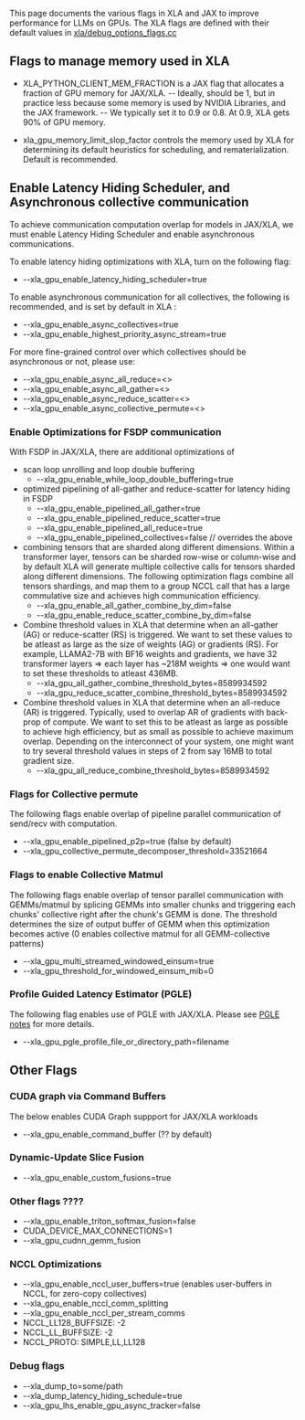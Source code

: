 This page documents the various flags in XLA and JAX to improve performance for LLMs on GPUs. The XLA flags are defined with their default values in [xla/debug_options_flags.cc](https://github.com/openxla/xla/blob/main/xla/debug_options_flags.cc)


## Flags to manage memory used in XLA

- XLA_PYTHON_CLIENT_MEM_FRACTION is a JAX flag that allocates a fraction of GPU memory for JAX/XLA.
--  Ideally, should be 1, but in practice less because some memory is used by NVIDIA Libraries, and the JAX framework.
--  We typically set it to 0.9 or 0.8. At 0.9, XLA gets 90% of GPU memory.

- xla_gpu_memory_limit_slop_factor controls the memory used by XLA for determining its default heuristics for scheduling, and rematerialization. Default is recommended.


## Enable Latency Hiding Scheduler, and Asynchronous collective communication

To achieve communication computation overlap for models in JAX/XLA, we must enable Latency Hiding Scheduler and enable asynchronous communications. 

To enable latency hiding optimizations with XLA, turn on the following flag: 

- --xla_gpu_enable_latency_hiding_scheduler=true 

To enable asynchronous communication for all collectives, the following is recommended, and is set by default in XLA :

- --xla_gpu_enable_async_collectives=true
- --xla_gpu_enable_highest_priority_async_stream=true

For more fine-grained control over which collectives should be asynchronous or not, please use: 

- --xla_gpu_enable_async_all_reduce=<>
- --xla_gpu_enable_async_all_gather=<>
- --xla_gpu_enable_async_reduce_scatter=<> 
- --xla_gpu_enable_async_collective_permute=<>


### Enable Optimizations for FSDP communication 

With FSDP in JAX/XLA, there are additional optimizations of 

- scan loop unrolling and loop double buffering 
    - --xla_gpu_enable_while_loop_double_buffering=true
- optimized pipelining of all-gather and reduce-scatter for latency hiding in FSDP
    - --xla_gpu_enable_pipelined_all_gather=true
    - --xla_gpu_enable_pipelined_reduce_scatter=true
    - --xla_gpu_enable_pipelined_all_reduce=true 
    - --xla_gpu_enable_pipelined_collectives=false // overrides the above
- combining tensors that are sharded along different dimensions. Within a transformer layer, tensors can be sharded row-wise or column-wise and by default XLA will generate multiple collective calls for tensors sharded along different dimensions. The following optimization flags combine all tensors shardings, and map them to a group NCCL call that has a large commulative size and achieves high communication efficiency. 
    - --xla_gpu_enable_all_gather_combine_by_dim=false
    - --xla_gpu_enable_reduce_scatter_combine_by_dim=false
- Combine threshold values in XLA that determine when an all-gather (AG) or reduce-scatter (RS) is triggered. We want to set these values to be atleast as large as the size of weights (AG) or gradients (RS). For example, LLAMA2-7B with BF16 weights and gradients, we have 32 transformer layers => each layer has ~218M weights => one would want to set these thresholds to atleast 436MB. 
    - --xla_gpu_all_gather_combine_threshold_bytes=8589934592
    - --xla_gpu_reduce_scatter_combine_threshold_bytes=8589934592
- Combine threshold values in XLA that determine when an all-reduce (AR) is triggered. Typically, used to overlap AR of gradients with back-prop of compute. We want to set this to be atleast as large as possible to achieve high efficiency, but as small as possible to achieve maximum overlap. Depending on the interconnect of your system, one might want to try several threshold values in steps of 2 from say 16MB to total gradient size.
    - --xla_gpu_all_reduce_combine_threshold_bytes=8589934592


### Flags for Collective permute 

The following flags enable overlap of pipeline parallel communication of send/recv with computation. 
- --xla_gpu_enable_pipelined_p2p=true  (false by default)
- --xla_gpu_collective_permute_decomposer_threshold=33521664

### Flags to enable Collective Matmul

The following flags enable overlap of tensor parallel communication with GEMMs/matmul by splicing GEMMs into smaller chunks and triggering each chunks' collective right after the chunk's GEMM is done. The threshold determines the size of output buffer of GEMM when this optimization becomes active (0 enables collective matmul for all GEMM-collective patterns)
- --xla_gpu_multi_streamed_windowed_einsum=true
- --xla_gpu_threshold_for_windowed_einsum_mib=0

### Profile Guided Latency Estimator (PGLE)

The following flag enables use of PGLE with JAX/XLA. Please see [PGLE notes](https://github.com/NVIDIA/JAX-Toolbox/blob/main/rosetta/docs/PGLE.md) for more details.
- --xla_gpu_pgle_profile_file_or_directory_path=filename

## Other Flags 

### CUDA graph via Command Buffers

The below enables CUDA Graph suppport for JAX/XLA workloads
- --xla_gpu_enable_command_buffer (?? by default)

### Dynamic-Update Slice Fusion
- --xla_gpu_enable_custom_fusions=true

### Other flags ????
- --xla_gpu_enable_triton_softmax_fusion=false 
- CUDA_DEVICE_MAX_CONNECTIONS=1
- --xla_gpu_cudnn_gemm_fusion

### NCCL Optimizations
- --xla_gpu_enable_nccl_user_buffers=true (enables user-buffers in NCCL, for zero-copy collectives)
- --xla_gpu_enable_nccl_comm_splitting 
- --xla_gpu_enable_nccl_per_stream_comms
- NCCL_LL128_BUFFSIZE: -2
- NCCL_LL_BUFFSIZE: -2
- NCCL_PROTO: SIMPLE,LL,LL128

### Debug flags 
- --xla_dump_to=some/path
- --xla_dump_latency_hiding_schedule=true
- --xla_gpu_lhs_enable_gpu_async_tracker=false




